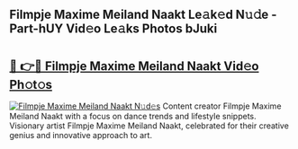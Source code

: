 ## Filmpje Maxime Meiland Naakt Le𝚊k𝚎d N𝚞𝚍e - Part-hUY Vid𝚎o Le𝚊ks Photos bJuki

# <h2><a href="http://fb4chyr.evod.top/?m=Filmpje+Maxime+Meiland+Naakt">🔗 👉🔴 Filmpje Maxime Meiland Naakt Vid𝚎o Ph𝚘t𝚘s</a></h2>

[![Filmpje Maxime Meiland Naakt N𝚞d𝚎s](https://i.imgur.com/8V9OHl7.gif)](http://fb4chyr.evod.top/?m=Filmpje+Maxime+Meiland+Naakt)
Content creator Filmpje Maxime Meiland Naakt with a focus on dance trends and lifestyle snippets. Visionary artist Filmpje Maxime Meiland Naakt, celebrated for their creative genius and innovative approach to art. 
